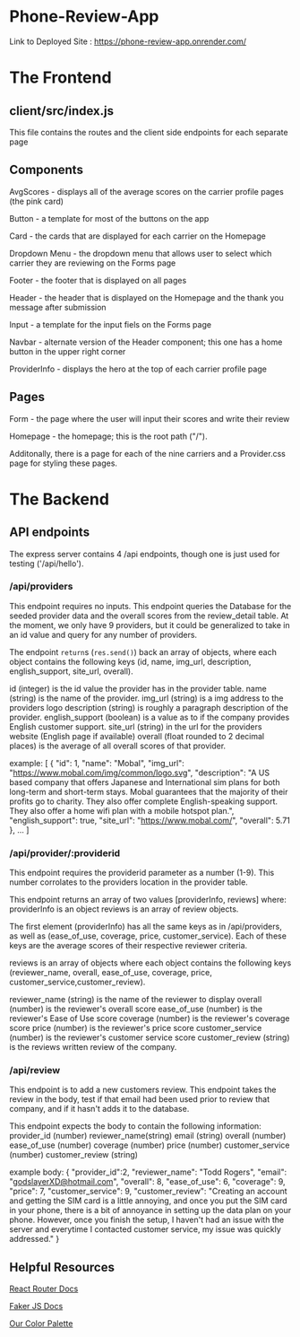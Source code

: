# Phone-Review-App

Link to Deployed Site : https://phone-review-app.onrender.com/

# The Frontend

## client/src/index.js
This file contains the routes and the client side endpoints for each separate page

## Components
AvgScores - displays all of the average scores on the carrier profile pages (the pink card)  

Button - a template for most of the buttons on the app 

Card - the cards that are displayed for each carrier on the Homepage  

Dropdown Menu - the dropdown menu that allows user to select which carrier they are reviewing on the Forms page 

Footer - the footer that is displayed on all pages 

Header - the header that is displayed on the Homepage and the thank you message after submission 

Input - a template for the input fiels on the Forms page 

Navbar - alternate version of the Header component; this one has a home button in the upper right corner 

ProviderInfo - displays the hero at the top of each carrier profile page

## Pages
Form - the page where the user will input their scores and write their review 

Homepage - the homepage; this is the root path ("/"). 

Additonally, there is a page for each of the nine carriers and a Provider.css page for styling these pages.  


# The Backend 

## API endpoints
The express server contains 4 /api endpoints, though one is just used for testing ('/api/hello').

### /api/providers

This endpoint requires no inputs. This endpoint queries the Database for the seeded provider data and the overall scores from the review_detail table. At the moment, we only have 9 providers, but it could be generalized to take in an id value and query for any number of providers.

The endpoint `return`s (`res.send()`) back an array of objects, where each object contains the following keys (id, name, img_url, description, english_support, site_url, overall).

id (integer) is the id value the provider has in the provider table.
name (string) is the name of the provider.
img_url (string) is a img address to the providers logo
description (string) is roughly a paragraph description of the provider.
english_support (boolean) is a value as to if the company provides English customer support.
site_url (string) in the url for the providers website (English page if available)
overall (float rounded to 2 decimal places) is the average of all overall scores of that provider.

example:
[
  {
    "id": 1,
    "name": "Mobal",
    "img_url": "https://www.mobal.com/img/common/logo.svg",
    "description": "A US based company that offers Japanese and International sim plans for both long-term and short-term stays. Mobal guarantees that the majority of their profits go to charity. They also offer complete English-speaking support. They also offer a home wifi plan with a mobile hotspot plan.",
    "english_support": true,
    "site_url": "https://www.mobal.com/",
    "overall": 5.71
  },
  ...
]

### /api/provider/:providerid
This endpoint requires the providerid parameter as a number (1-9). This number corrolates to the providers location in the provider table.

This endpoint returns an array of two values
[providerInfo, reviews]
where:
providerInfo is an object 
reviews is an array of review objects.

The first element (providerInfo) has all the same keys as in /api/providers, as well as (ease_of_use, coverage, price, customer_service). Each of these keys are the average scores of their respective reviewer criteria.

reviews is an array of objects where each object contains the following keys (reviewer_name, overall, ease_of_use, coverage, price, customer_service,customer_review).

reviewer_name (string) is the name of the reviewer to display
overall (number) is the reviewer's overall score
ease_of_use (number) is the reviewer's Ease of Use score
coverage (number) is the reviewer's coverage score
price (number) is the reviewer's price score
customer_service (number) is the reviewer's customer service score
customer_review (string) is the reviews written review of the company.

### /api/review 
This endpoint is to add a new customers review. This endpoint takes the review in the body, test if that email had been used prior to review that company, and if it hasn't adds it to the database.

This endpoint expects the body to contain the following information:
provider_id (number)
reviewer_name(string)
email (string)
overall (number)
ease_of_use (number)
coverage (number)
price (number)
customer_service (number)
customer_review (string)

example body:
{
    "provider_id":2,
    "reviewer_name": "Todd Rogers",
    "email": "godslayerXD@hotmail.com",
    "overall": 8,
    "ease_of_use": 6,
    "coverage": 9,
    "price": 7,
    "customer_service": 9,
    "customer_review": "Creating an account and getting the SIM card is a little annoying, and once you put the SIM card in your phone, there is a bit of annoyance in setting up the data plan on your phone. However, once you finish the setup, I haven't had an issue with the server and everytime I contacted customer service, my issue was quickly addressed."
}

## Helpful Resources
[React Router Docs](https://reactrouter.com/en/main) 

[Faker JS Docs](https://fakerjs.dev/) 

[Our Color Palette](https://colorhunt.co/palette/66bfbfeaf6f6ffffffff0063)
